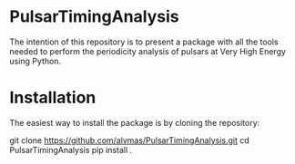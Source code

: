 # PulsarTimingAnalysis

The intention of this repository is to present a package with all the tools needed to perform the periodicity analysis of pulsars at Very High Energy using Python. 


# Installation
The easiest way to install the package is by cloning the repository:

git clone https://github.com/alvmas/PulsarTimingAnalysis.git
cd PulsarTimingAnalysis
pip install .

